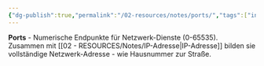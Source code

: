 ```yaml
---
{"dg-publish":true,"permalink":"/02-resources/notes/ports/","tags":["informatik/netzwerk/adressierung","transport/endpoint"],"noteIcon":"","updated":"2025-10-29T12:59:09.237+01:00"}
---
```



**Ports** - Numerische Endpunkte für Netzwerk-Dienste (0-65535).
Zusammen mit [[02 - RESOURCES/Notes/IP-Adresse\|IP-Adresse]] bilden sie vollständige Netzwerk-Adresse - wie Hausnummer zur Straße.